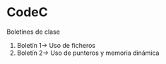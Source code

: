 # CodeC
Boletines de clase
<ol>
<li>Boletín 1-> Uso de ficheros</li>
<li>Boletín 2-> Uso de punteros y memoria dinámica</li>
</ol>
